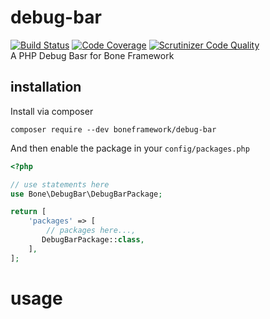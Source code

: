# debug-bar
[![Build Status](https://travis-ci.org/delboy1978uk/blank.png?branch=master)](https://travis-ci.org/delboy1978uk/blank) [![Code Coverage](https://scrutinizer-ci.com/g/delboy1978uk/blank/badges/coverage.png?b=master)](https://scrutinizer-ci.com/g/delboy1978uk/blank/?branch=master) [![Scrutinizer Code Quality](https://scrutinizer-ci.com/g/delboy1978uk/blank/badges/quality-score.png?b=master)](https://scrutinizer-ci.com/g/delboy1978uk/blank/?branch=master) <br />
A PHP Debug Basr for Bone Framework
## installation
Install via composer
```
composer require --dev boneframework/debug-bar
```
And then enable the package in your `config/packages.php`
```php
<?php

// use statements here
use Bone\DebugBar\DebugBarPackage;

return [
    'packages' => [
        // packages here...,
       DebugBarPackage::class,
    ],
];
```
# usage
